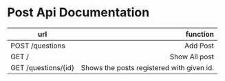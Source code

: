 # Post Api Documentation

| url | function |
|---|---:|
|POST /questions| Add Post |
|GET / | Show All post |
|GET /questions/{id}| Shows the posts registered with given id. |
